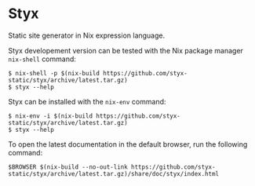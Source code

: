 # Styx

Static site generator in Nix expression language.

Styx developement version can be tested with the Nix package manager `nix-shell` command:

```
$ nix-shell -p $(nix-build https://github.com/styx-static/styx/archive/latest.tar.gz)
$ styx --help
```

Styx can be installed with the `nix-env` command:

```
$ nix-env -i $(nix-build https://github.com/styx-static/styx/archive/latest.tar.gz)
$ styx --help
```

To open the latest documentation in the default browser, run the following command:

```
$BROWSER $(nix-build --no-out-link https://github.com/styx-static/styx/archive/latest.tar.gz)/share/doc/styx/index.html
```
